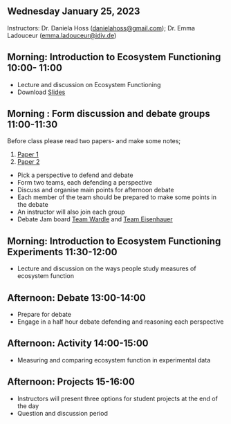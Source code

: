 
## Wednesday January 25, 2023

Instructors: Dr. Daniela Hoss (danielahoss@gmail.com); Dr. Emma Ladouceur (emma.ladouceur@idiv.de)



## Morning: Introduction to Ecosystem Functioning 10:00- 11:00
  
  - Lecture and discussion on Ecosystem Functioning 
 - Download [Slides](https://portal.idiv.de/nextcloud/index.php/s/NPYnorgbqwAAeQ4)
 
## Morning : Form discussion and debate groups 11:00-11:30
Before class please read two papers- and make some notes;
1. [Paper 1](https://doi.org/10.1111/jvs.12399)
2. [Paper 2](https://doi.org/10.1111/jvs.12435)

- Pick a perspective to defend and debate
- Form two teams, each defending a perspective
- Discuss and organise main points for afternoon debate
- Each member of the team should be prepared to make some points in the debate
- An instructor will also join each group
- Debate Jam board [Team Wardle](https://jamboard.google.com/d/1psDyw_SY2w_LIFFGaNCwkM7z7L1GY2g264fR_2Vq-O4/edit?usp=sharing) and [Team Eisenhauer](https://jamboard.google.com/d/1ih2Fc8Jd-Ql3mYYlL7ncuqYhfCxso9DygJStNwChoXY/edit?usp=sharing)

## Morning: Introduction to Ecosystem Functioning Experiments 11:30-12:00

- Lecture and discussion on the ways people study measures of ecosystem function

## Afternoon: Debate 13:00-14:00
- Prepare for debate
- Engage in a half hour debate defending and reasoning each perspective 

## Afternoon: Activity 14:00-15:00

  - Measuring and comparing ecosystem function in experimental data
  
## Afternoon: Projects 15-16:00
 - Instructors will present three options for student projects at the end of the day
- Question and discussion period

